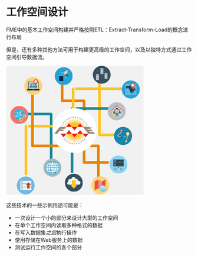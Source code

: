 # 工作空间设计 #

FME中的基本工作空间构建并严格按照ETL：Extract-Transform-Load的概念进行布局

但是，还有多种其他方法可用于构建更高级的工作空间，以及以独特方式通过工作空间引导数据流。

![](./Images/Img3.000.WorkspaceDesign.png)

这些技术的一些示例用途可能是：

- 一次设计一个小的部分来设计大型的工作空间
- 在单个工作空间内读取多种格式的数据
- 在写入数据集*之后*执行操作 
- 使用存储在Web服务上的数据
- 测试运行工作空间的各个部分
